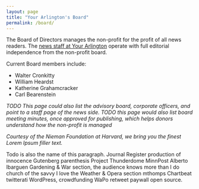 ```yaml
---
layout: page
title: "Your Arlington's Board"
permalink: /board/
---
```


The Board of Directors manages the non-profit for the profit of all news readers.  The [news staff at Your Arlington](https://yourarlington.com/about) operate with full editorial independence from the non-profit board.

Current Board members include:

- Walter Cronkitty
- William Heardst
- Katherine Grahamcracker
- Carl Bearenstein

*TODO This page could also list the advisory board, corporate officers, and point to a staff page of the news side.*
*TODO this page would also list board meeting minutes, once approved for publishing, which helps donors understand how the non-profit is managed*

*Courtesy of the Nieman Foundation at Harvard, we bring you the finest Lorem Ipsum filler text.*

Todo is also the name of this paragraph.  Journal Register production of innocence Gutenberg parenthesis Project Thunderdome MinnPost Alberto Ibarguen Gardening & War section, the audience knows more than I do church of the savvy I love the Weather & Opera section mthomps Chartbeat twitterati WordPress, crowdfunding WaPo retweet paywall open source.